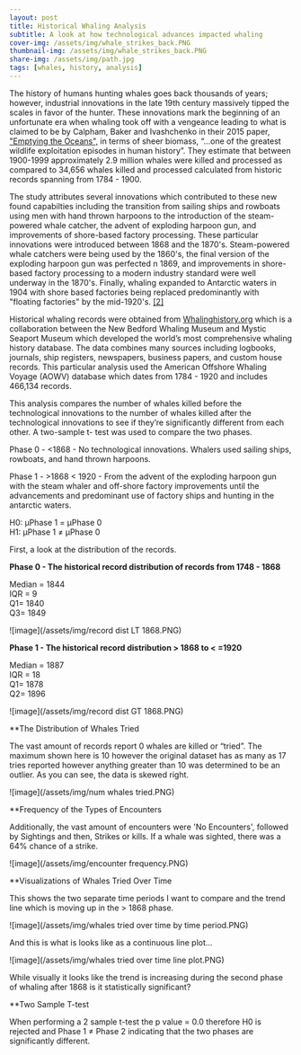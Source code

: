 ```yaml
---
layout: post
title: Historical Whaling Analysis
subtitle: A look at how technological advances impacted whaling
cover-img: /assets/img/whale_strikes_back.PNG
thumbnail-img: /assets/img/whale_strikes_back.PNG
share-img: /assets/img/path.jpg
tags: [whales, history, analysis]
---
```

The history of humans hunting whales goes back thousands of years; however, industrial innovations in the late 19th century massively tipped the scales in favor of the hunter. These innovations mark the beginning of an unfortunate era when whaling took off with a vengeance leading to what is claimed to be by Calpham, Baker and Ivashchenko in their 2015 paper, ["Emptying the Oceans",](https://pdfs.semanticscholar.org/301b/305d818d375c69e478dd502c18b52e88cd82.pdf?_ga=2.60799791.387049218.1609997617-375080215.1609997617) in terms of sheer biomass, “...one of the greatest wildlife exploitation episodes in human history”. They estimate that between 1900-1999 approximately 2.9 million whales were killed and processed as compared to 34,656 whales killed and processed calculated from historic records spanning from 1784 - 1900.  

The study attributes several innovations which contributed to these new found capabilties including the transition from sailing ships and rowboats using men with hand thrown harpoons to the introduction of the steam-powered whale catcher, the advent of exploding harpoon gun, and improvements of shore-based factory processing.  These particular innovations were introduced between 1868 and the 1870's. Steam-powered whale catchers were being used by the 1860's, the final version of the exploding harpoon gun was perfected n 1869, and improvements in shore-based factory processing to a modern industry standard were well underway in the 1870's. Finally, whaling expanded to Antarctic waters in 1904 with shore based factories being replaced predominantly with "floating factories" by the mid-1920's. [[2]](https://pdfs.semanticscholar.org/301b/305d818d375c69e478dd502c18b52e88cd82.pdf?_ga=2.60799791.387049218.1609997617-375080215.1609997617) 
 
Historical whaling records were obtained from [Whalinghistory.org](https://whalinghistory.org/av/) which is a collaboration between the New Bedford Whaling Museum and Mystic Seaport Museum which developed the world’s most comprehensive whaling history database. The data combines many sources including logbooks, journals, ship registers, newspapers, business papers, and custom house records. This particular analysis used the American Offshore Whaling Voyage (AOWV) database which dates from 1784 - 1920 and includes 466,134 records.  

This analysis compares the number of whales killed before the technological innovations to the number of whales killed after the technological innovations to see if they’re significantly different from each other. A two-sample t- test was used to compare the two phases.

Phase 0 - <1868 - No technological innovations.  Whalers used sailing ships, rowboats, and  hand thrown harpoons. 

Phase 1 - >1868 < 1920 -  From the advent of the exploding harpoon gun with the steam whaler and off-shore factory improvements until the advancements and predominant use of factory ships and hunting in the antarctic waters.


H0:  μPhase 1 = μPhase 0<br /> 
H1:  μPhase 1 ≠ μPhase 0

First, a look at the distribution of the records.

**Phase 0 - The historical record distribution of records from 1748 - 1868**

Median = 1844 <br /> 
IQR = 9 <br />
Q1= 1840   <br /> 
Q3= 1849  <br /> 

![image](/assets/img/record dist LT 1868.PNG)

**Phase 1 - The historical record distribution > 1868 to < =1920**

Median = 1887 <br /> 
IQR = 18 <br/>
Q1= 1878 <br /> 
Q2= 1896 <br /> 

![image](/assets/img/record dist GT 1868.PNG)

**The Distribution of Whales Tried <br />

The vast amount of records report 0 whales are killed or “tried”.  The maximum shown here is 10 however the original dataset has as many as 17 tries reported however anything greater than 10 was determined to be an outlier. As you can see, the data is skewed right.

![image](/assets/img/num whales tried.PNG)

**Frequency of the Types of Encounters<br />

Additionally, the vast amount of encounters were 'No Encounters', followed by Sightings and then, Strikes or kills. If a whale was sighted, there was a 64% chance of a strike.

![image](/assets/img/encounter frequency.PNG)

**Visualizations of Whales Tried Over Time <br />

This shows the two separate time periods I want to compare and the trend line which is moving up in the > 1868 phase.

![image](/assets/img/whales tried over time by time period.PNG)

And this is what is looks like as a continuous line plot...

![image](/assets/img/whales tried over time line plot.PNG)

While visually it looks like the trend is increasing during the second phase of whaling after 1868 is it statistically significant? <br/>

**Two Sample T-test

When performing a 2 sample t-test the p value = 0.0 therefore H0 is rejected and Phase 1 ≠ Phase 2 indicating that the two phases are significantly different.






